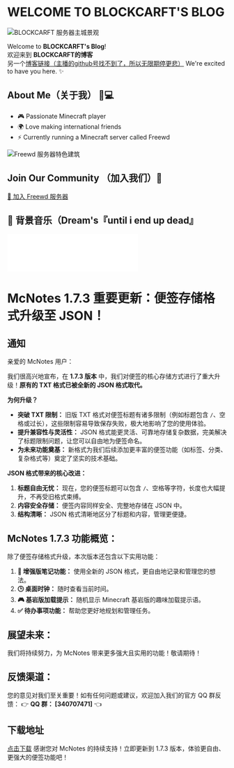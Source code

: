 # WELCOME TO BLOCKCARFT'S BLOG

![BLOCKCARFT 服务器主城景观](http://photogzmaz.photo.store.qq.com/psc?/V52QaM1t3cdkLX01oy3M3MJt8R1oBIF7/TmEUgtj9EK6.7V8ajmQrEEdNUvlK4fcp3i9cUtTgTXW4Uh8fNT9qMjFcDcgRPUAichcGWf0WzWZkEWR9f33gEg*Bs8svg29TJd3cIHEoYyY!/b&bo=AAqgBQAKoAUDCSw!&rf=viewer_4)

Welcome to **BLOCKCARFT's Blog**! <br>
欢迎来到 **BLOCKCARFT的博客**<br>
另一个[博客链接（主播的github号找不到了，所以无限期停更悲）](https://blockcarft114.github.io)
We're excited to have you here. ✨

## About Me（关于我） 👨💻

- 🎮 Passionate Minecraft player
- 🌍 Love making international friends
- ⚡ Currently running a Minecraft server called Freewd

![Freewd 服务器特色建筑](http://photogzmaz.photo.store.qq.com/psc?/V52QaM1t3cdkLX01oy3M3MJt8R1oBIF7/TmEUgtj9EK6.7V8ajmQrEIcAt0xQ463bslXLupdjEsy0aOZnzvYZkQQe0LiSYPqPOF63UyqAvHtsG6SPOupsF57zRxEVrB1dPS2h.8JnKUA!/b&bo=jgWAAmAJOAQBCXI!&rf=viewer_4)

## Join Our Community （加入我们）🚀

[🎪 加入 Freewd 服务器](http://qm.qq.com/cgi-bin/qm/qr?_wv=1027&k=4_lRDtykC17czElV0p2J8UKpBtNUI1rG&authKey=R4vosgIXO5HgX97WYBrel36L7VKGzd3KDp2H6cB4PFqMzO%2FD2NJtvkryH6l1uDTs&noverify=0&group_code=340707471)

## 🎵 背景音乐（Dream's『until i end up dead』


<iframe 
    frameborder="no" 
    allow="autoplay"
    width="300" 
    height="86" 
    src="//music.163.com/outchain/player?type=2&id=2058097742&auto=1&height=66">
</iframe><br>

# McNotes 1.7.3 重要更新：便签存储格式升级至 JSON！

## 通知
亲爱的 McNotes 用户：

我们很高兴地宣布，在 **1.7.3 版本** 中，我们对便签的核心存储方式进行了重大升级！**原有的 TXT 格式已被全新的 JSON 格式取代。**

**为何升级？**

*   **突破 TXT 限制：** 旧版 TXT 格式对便签标题有诸多限制（例如标题包含 `/`、空格或过长），这些限制容易导致保存失败，极大地影响了您的使用体验。
*   **提升兼容性与灵活性：** JSON 格式能更灵活、可靠地存储复杂数据，完美解决了标题限制问题，让您可以自由地为便签命名。
*   **为未来功能奠基：** 新格式为我们后续添加更丰富的便签功能（如标签、分类、复杂格式等）奠定了坚实的技术基础。

**JSON 格式带来的核心改进：**

1.  **标题自由无忧：** 现在，您的便签标题可以包含 `/`、空格等字符，长度也大幅提升，不再受旧格式束缚。
2.  **内容安全存储：** 便签内容同样安全、完整地存储在 JSON 中。
3.  **结构清晰：** JSON 格式清晰地区分了标题和内容，管理更便捷。

## McNotes 1.7.3 功能概览：

除了便签存储格式升级，本次版本还包含以下实用功能：

1.  **📝 增强版笔记功能：** 使用全新的 JSON 格式，更自由地记录和管理您的想法。
2.  **🕒 桌面时钟：** 随时查看当前时间。
3.  **🎮 基岩版加载提示：** 随机显示 Minecraft 基岩版的趣味加载提示语。
4.  **✅ 待办事项功能：** 帮助您更好地规划和管理任务。

## 展望未来：

我们将持续努力，为 McNotes 带来更多强大且实用的功能！敬请期待！

## 反馈渠道：

您的意见对我们至关重要！如有任何问题或建议，欢迎加入我们的官方 QQ 群反馈：
👉 **QQ 群： [340707471]** 👈
## 下载地址
[点击下载](https://www.123684.com/s/rvtpjv-N9rF3)
感谢您对 McNotes 的持续支持！立即更新到 1.7.3 版本，体验更自由、更强大的便签功能吧！

